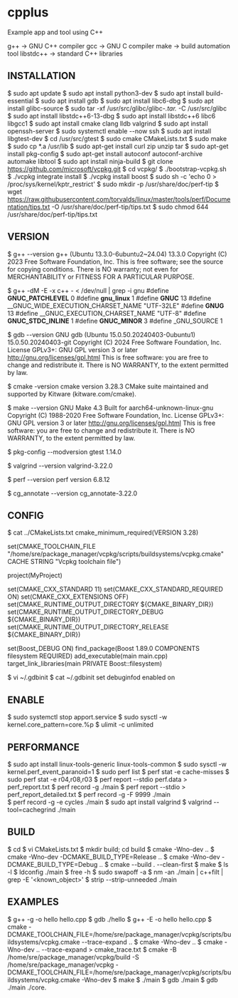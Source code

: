 # cpplus
Example app and tool using C++ 

g++ → GNU C++ compiler
gcc → GNU C compiler
make → build automation tool
libstdc++ → standard C++ libraries

INSTALLATION
------------
$ sudo apt update
$ sudo apt install python3-dev
$ sudo apt install build-essential
$ sudo apt install gdb
$ sudo apt install libc6-dbg
$ sudo apt install glibc-source
$ sudo tar -xf /usr/src/glibc/glibc-*.tar.* -C /usr/src/glibc
$ sudo apt install libstdc++6-13-dbg
$ sudo apt install libstdc++6 libc6 libgcc1
$ sudo apt install cmake clang lldb valgrind
$ sudo apt install openssh-server
$ sudo systemctl enable --now ssh
$ sudo apt install libgtest-dev
$ cd /usr/src/gtest
$ sudo cmake CMakeLists.txt
$ sudo make
$ sudo cp *.a /usr/lib
$ sudo apt-get install curl zip unzip tar
$ sudo apt-get install pkg-config
$ sudo apt-get install autoconf autoconf-archive automake libtool
$ sudo apt install ninja-build
$ git clone https://github.com/microsoft/vcpkg.git
$ cd vcpkg/
$ ./bootstrap-vcpkg.sh 
$ ./vcpkg integrate install
$ ./vcpkg install boost
$ sudo sh -c 'echo 0 > /proc/sys/kernel/kptr_restrict'
$ sudo mkdir -p /usr/share/doc/perf-tip
$ wget https://raw.githubusercontent.com/torvalds/linux/master/tools/perf/Documentation/tips.txt -O /usr/share/doc/perf-tip/tips.txt
$ sudo chmod 644 /usr/share/doc/perf-tip/tips.txt 

VERSION
-------
$ g++ --version
g++ (Ubuntu 13.3.0-6ubuntu2~24.04) 13.3.0
Copyright (C) 2023 Free Software Foundation, Inc.
This is free software; see the source for copying conditions.  There is NO
warranty; not even for MERCHANTABILITY or FITNESS FOR A PARTICULAR PURPOSE.


$ g++ -dM -E -x c++ - < /dev/null | grep -i gnu
#define __GNUC_PATCHLEVEL__ 0
#define __gnu_linux__ 1
#define __GNUC__ 13
#define __GNUC_WIDE_EXECUTION_CHARSET_NAME "UTF-32LE"
#define __GNUG__ 13
#define __GNUC_EXECUTION_CHARSET_NAME "UTF-8"
#define __GNUC_STDC_INLINE__ 1
#define __GNUC_MINOR__ 3
#define _GNU_SOURCE 1

$ gdb --version
GNU gdb (Ubuntu 15.0.50.20240403-0ubuntu1) 15.0.50.20240403-git
Copyright (C) 2024 Free Software Foundation, Inc.
License GPLv3+: GNU GPL version 3 or later <http://gnu.org/licenses/gpl.html>
This is free software: you are free to change and redistribute it.
There is NO WARRANTY, to the extent permitted by law.

$ cmake -version
cmake version 3.28.3
CMake suite maintained and supported by Kitware (kitware.com/cmake).

$ make --version
GNU Make 4.3
Built for aarch64-unknown-linux-gnu
Copyright (C) 1988-2020 Free Software Foundation, Inc.
License GPLv3+: GNU GPL version 3 or later <http://gnu.org/licenses/gpl.html>
This is free software: you are free to change and redistribute it.
There is NO WARRANTY, to the extent permitted by law.

$ pkg-config --modversion gtest
1.14.0

$ valgrind --version
valgrind-3.22.0

$ perf --version
perf version 6.8.12

$ cg_annotate --version
cg_annotate-3.22.0

CONFIG
------
$ cat ../CMakeLists.txt 
cmake_minimum_required(VERSION 3.28)

set(CMAKE_TOOLCHAIN_FILE "/home/sre/package_manager/vcpkg/scripts/buildsystems/vcpkg.cmake" CACHE STRING "Vcpkg toolchain file")

project(MyProject)

set(CMAKE_CXX_STANDARD 11)
set(CMAKE_CXX_STANDARD_REQUIRED ON)
set(CMAKE_CXX_EXTENSIONS OFF)
set(CMAKE_RUNTIME_OUTPUT_DIRECTORY ${CMAKE_BINARY_DIR})
set(CMAKE_RUNTIME_OUTPUT_DIRECTORY_DEBUG ${CMAKE_BINARY_DIR})
set(CMAKE_RUNTIME_OUTPUT_DIRECTORY_RELEASE ${CMAKE_BINARY_DIR})

set(Boost_DEBUG ON)
find_package(Boost 1.89.0 COMPONENTS filesystem REQUIRED)
add_executable(main main.cpp)
target_link_libraries(main PRIVATE Boost::filesystem)

$ vi ~/.gdbinit
$ cat ~/.gdbinit
set debuginfod enabled on

ENABLE
------
$ sudo systemctl stop apport.service
$ sudo sysctl -w kernel.core_pattern=core.%p
$ ulimit -c unlimited

PERFORMANCE
-----------
$ sudo apt install linux-tools-generic linux-tools-common
$ sudo sysctl -w kernel.perf_event_paranoid=1
$ sudo perf list
$ perf stat -e cache-misses <program>
$ sudo perf stat -e r04,r08,r03 <program>
$ perf report --stdio perf.data > perf_report.txt
$ perf record -g ./main 
$ perf report --stdio > perf_report_detailed.txt
$ perf record -g -F 9999 ./main  
$ perf record -g -e cycles ./main
$ sudo apt install valgrind
$ valgrind --tool=cachegrind ./main

BUILD
-----
$ cd <feature>
$ vi CMakeLists.txt
$ mkdir build; cd build
$ cmake -Wno-dev ..
$ cmake -Wno-dev -DCMAKE_BUILD_TYPE=Release ..
$ cmake -Wno-dev -DCMAKE_BUILD_TYPE=Debug ..
$ cmake --build . --clean-first
$ make
$ ls -l 
$ ldconfig ./main
$ free -h
$ sudo swapoff -a
$ nm -an ./main | c++filt | grep -E '<known_object>'
$ strip --strip-unneeded ./main

EXAMPLES
--------
$ g++ -g -o hello hello.cpp
$ gdb ./hello
$ g++ -E -o hello hello.cpp
$ cmake -DCMAKE_TOOLCHAIN_FILE=/home/sre/package_manager/vcpkg/scripts/buildsystems/vcpkg.cmake --trace-expand ..
$ cmake -Wno-dev ..
$ cmake -Wno-dev .. --trace-expand > cmake_trace.txt
$ cmake -B /home/sre/package_manager/vcpkg/build -S /home/sre/package_manager/vcpkg -DCMAKE_TOOLCHAIN_FILE=/home/sre/package_manager/vcpkg/scripts/buildsystems/vcpkg.cmake -Wno-dev
$ make
$ ./main
$ gdb ./main
$ gdb ./main ./core.<pid>

